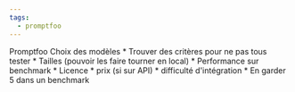 ```yaml
---
tags:
  - promptfoo
---
```

Promptfoo
Choix des modèles
	* Trouver des critères pour ne pas tous tester
		* Tailles (pouvoir les faire tourner en local)
		* Performance sur benchmark
		* Licence
		* prix (si sur API)
		* difficulté d'intégration
		* En garder 5 dans un benchmark